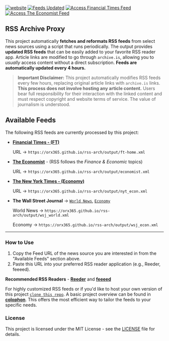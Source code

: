 [![website](https://img.shields.io/badge/Github_Page-grey)](https://orx365.github.io/rss-arch/)
[![Feeds Updated](https://img.shields.io/github/last-commit/orx365/rss-arch.svg?label=Feeds%20Updated)](#available-feeds)
[![Access Financial Times Feed](https://img.shields.io/badge/Financial%20Times-Access%20RSS-blue)](output/ft-home.xml)
[![Access The Economist Feed](https://img.shields.io/badge/The%20Economist-Access%20RSS-blue)](output/economist.xml)

## RSS Archive Proxy

This project automatically **fetches and reformats RSS feeds** from select news sources using a script that runs periodically. The output provides **updated RSS feeds** that can be easily added to your favorite RSS reader app. Article links are modified to go through `archive.is`, allowing you to *usually* access content without a direct subscription. **Feeds are automatically updated every 4 hours.**

> **Important Disclaimer:** This project automatically modifies RSS feeds every few hours, replacing original article links with `archive.is` links. **This process does not involve hosting any article content.** Users bear full responsibility for their interaction with the linked content and must respect copyright and website terms of service. The value of journalism is understood.

## Available Feeds

The following RSS feeds are currently processed by this project:

-   **[Financial Times - (FT)](./output/ft-home.xml)**

    URL → `https://orx365.github.io/rss-arch/output/ft-home.xml`

-   **[The Economist](./output/economist.xml)** - (RSS follows the *Finance & Economic* topics)

    URL → `https://orx365.github.io/rss-arch/output/economist.xml`

-   **[The New York Times - (Economy)](https://orx365.github.io/rss-arch/output/nyt_econ.xml)**

    URL → `https://orx365.github.io/rss-arch/output/nyt_econ.xml`

-   **The Wall Street Journal** → [`World News`](./output/wsj_world.xml), [`Economy`](./output/wsj_econ.xml)

    World News → `https://orx365.github.io/rss-arch/output/wsj_world.xml`

    Economy → `https://orx365.github.io/rss-arch/output/wsj_econ.xml`

---

### How to Use

1.  Copy the Feed URL of the news source you are interested in from the "Available Feeds" section above.
2.  Paste this URL into your preferred RSS reader application (e.g., Reeder, feeeed).

**Recommended RSS Readers** - [**Reeder**](https://reeder.app) and [**feeeed**](https://feeeed.nateparrott.com)

For highly customized RSS feeds or if you'd like to host your own version of this project [`clone this repo`](colophon.md). A basic project overview can be found in **[colophon](colophon.md)**. This offers the most efficient way to tailor the feeds to your specific needs.

### License

This project is licensed under the MIT License - see the [LICENSE](LICENSE) file for details.
